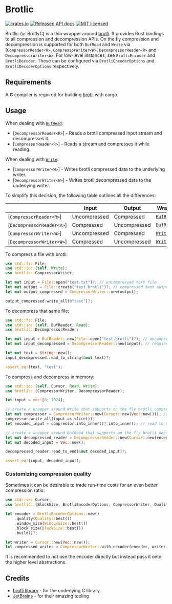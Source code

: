 # Brotlic

[![crates.io](https://img.shields.io/crates/v/brotlic.svg)](https://crates.io/crates/brotlic)
[![Released API docs](https://docs.rs/brotlic/badge.svg)](https://docs.rs/brotlic)
[![MIT licensed](https://img.shields.io/badge/license-MIT-blue.svg)](./LICENSE)

Brotlic (or BrotlyC) is a thin wrapper around [brotli](https://github.com/google/brotli). It
provides Rust bindings to all compression and decompression APIs. On the fly compression and
decompression is supported for both `BufRead` and `Write` via [`CompressorReader<R>`,
`CompressorWriter<W>`, `DecompressorReader<R>` and `DecompressorWriter<W>`. For low-level
instances, see `BrotliEncoder` and `BrotliDecoder`. These can be configured via
`BrotliEncoderOptions` and `BrotliDecoderOptions` respectively.


## Requirements

A __C__ compiler is required for building [brotli](https://github.com/google/brotli) with cargo.

## Usage

When dealing with [`BufRead`]:

* [`DecompressorReader<R>`] - Reads a brotli compressed input stream and decompresses it.
* [`CompressorReader<R>`] - Reads a stream and compresses it while reading.

When dealing with [`Write`]:

* [`CompressorWriter<W>`] - Writes brotli compressed data to the underlying writer.
* [`DecompressorWriter<W>`] - Writes brotli decompressed data to the underlying writer.

To simplify this decision, the following table outlines all the differences:

|                           | Input        | Output       | Wraps       |
|---------------------------|--------------|--------------|-------------|
| [`CompressorReader<R>`]   | Uncompressed | Compressed   | [`BufRead`] |
| [`DecompressorReader<R>`] | Compressed   | Uncompressed | [`BufRead`] |
| [`CompressorWriter<W>`]   | Uncompressed | Compressed   | [`Write`]   |
| [`DecompressorWriter<W>`] | Compressed   | Uncompressed | [`Write`]   |

[`BufRead`]: https://doc.rust-lang.org/std/io/trait.BufRead.html
[`Write`]: https://doc.rust-lang.org/std/io/trait.Write.html

To compress a file with brotli:

```rust
use std::fs::File;
use std::io::{self, Write};
use brotlic::CompressorWriter;

let mut input = File::open("test.txt")?; // uncompressed text file
let mut output = File::create("test.brotli")?; // compressed text output file
let mut output_compressed = CompressorWriter::new(output);

output_compressed.write_all(b"test")?;
```

To decompress that same file:

```rust
use std::fs::File;
use std::io::{self, BufReader, Read};
use brotlic::DecompressorReader;

let mut input = BufReader::new(File::open("test.brotli")?); // uncompressed text file
let mut input_decompressed = DecompressorReader::new(input); // requires BufRead

let mut text = String::new();
input_decompressed.read_to_string(&mut text)?;

assert_eq!(text, "test");
```

To compress and decompress in memory:

```rust
use std::io::{self, Cursor, Read, Write};
use brotlic::{CompressorWriter, DecompressorReader};

let input = vec![0; 1024];

// create a wrapper around Write that supports on the fly brotli compression.
let mut compressor = CompressorWriter::new(Cursor::new(Vec::new())); // write to memory
compressor.write_all(input.as_slice());
let encoded_input = compressor.into_inner()?.into_inner(); // read to vec

// create a wrapper around BufRead that supports on the fly brotli decompression.
let mut decompressed_reader = DecompressorReader::new(Cursor::new(encoded_input));
let mut decoded_input = Vec::new();

decompressed_reader.read_to_end(&mut decoded_input)?;

assert_eq!(input, decoded_input);
```

### Customizing compression quality

Sometimes it can be desirable to trade run-time costs for an even better compression ratio:

```rust
use std::io::Cursor;
use brotlic::{BlockSize, BrotliEncoderOptions, CompressorWriter, Quality, WindowSize};

let encoder = BrotliEncoderOptions::new()
    .quality(Quality::best())
    .window_size(WindowSize::best())
    .block_size(BlockSize::best())
    .build()?;

let writer = Cursor::new(Vec::new());
let compressed_writer = CompressorWriter::with_encoder(encoder, writer);
```

It is recommended to not use the encoder directly but instead pass it onto the higher level
abstractions.

## Credits

* [brotli library](https://github.com/google/brotli) - for the underlying C library
* [JetBrains](https://www.jetbrains.com/) - for their amazing tooling
